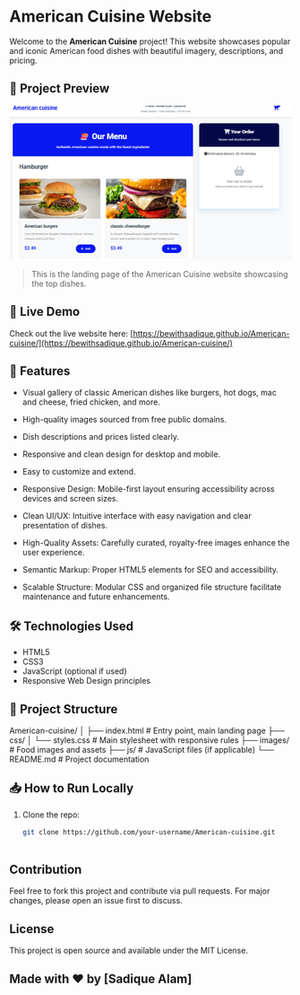 # American Cuisine Website

Welcome to the **American Cuisine** project! This website showcases popular and iconic American food dishes with beautiful imagery, descriptions, and pricing.

## 📸 Project Preview

![Homepage Screenshot](./images/screenshot-home.png)

> This is the landing page of the American Cuisine website showcasing the top dishes.


## 🌟 Live Demo

Check out the live website here: [https://bewithsadique.github.io/American-cuisine/](https://bewithsadique.github.io/American-cuisine/)

## 🍔 Features

- Visual gallery of classic American dishes like burgers, hot dogs, mac and cheese, fried chicken, and more.
- High-quality images sourced from free public domains.
- Dish descriptions and prices listed clearly.
- Responsive and clean design for desktop and mobile.
- Easy to customize and extend.
- Responsive Design: Mobile-first layout ensuring accessibility across devices and screen sizes.

- Clean UI/UX: Intuitive interface with easy navigation and clear presentation of dishes.

- High-Quality Assets: Carefully curated, royalty-free images enhance the user experience.

- Semantic Markup: Proper HTML5 elements for SEO and accessibility.

- Scalable Structure: Modular CSS and organized file structure facilitate maintenance and future enhancements.

## 🛠️ Technologies Used

- HTML5
- CSS3
- JavaScript (optional if used)
- Responsive Web Design principles

## 📁 Project Structure
American-cuisine/
│
├── index.html           # Entry point, main landing page
├── css/
│   └── styles.css       # Main stylesheet with responsive rules
├── images/              # Food images and assets
├── js/                  # JavaScript files (if applicable)
└── README.md            # Project documentation


## 📥 How to Run Locally

1. Clone the repo:  
   ```bash
   git clone https://github.com/your-username/American-cuisine.git



## Contribution

Feel free to fork this project and contribute via pull requests.
For major changes, please open an issue first to discuss.

## License
This project is open source and available under the MIT License.

## Made with ❤️ by [Sadique Alam]
